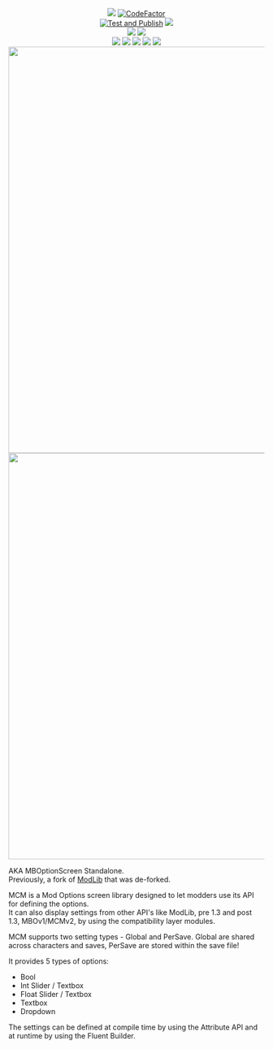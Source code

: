 <p align="center">
   <a href="https://github.com/Aragas/Bannerlord.MBOptionScreen" alt="Lines Of Code">
   <img src="https://tokei.rs/b1/github/Aragas/Bannerlord.MBOptionScreen?category=code" /></a>
   <a href="https://www.codefactor.io/repository/github/aragas/bannerlord.mboptionscreen"><img src="https://www.codefactor.io/repository/github/aragas/bannerlord.mboptionscreen/badge" alt="CodeFactor" /></a>
   </br>
   <a href="https://github.com/Aragas/Bannerlord.MBOptionScreen/actions?query=workflow%3A%22Test%20and%20Publish%22"><img src="https://github.com/Aragas/Bannerlord.MBOptionScreen/workflows/Test%20and%20Publish/badge.svg?branch=dev" alt="Test and Publish" /></a>
   <a href="https://codecov.io/gh/Aragas/Bannerlord.MBOptionScreen"><img src="https://codecov.io/gh/Aragas/Bannerlord.MBOptionScreen/branch/dev/graph/badge.svg" />
   </a>
   </br>
   <a href="https://www.nuget.org/packages/Bannerlord.MCM" alt="NuGet Bannerlord.MCM">
   <img src="https://img.shields.io/nuget/v/Bannerlord.MCM.svg?label=NuGet%20Bannerlord.MCM&colorB=blue" /></a>
   <a href="https://mcm.bannerlord.aragas.org/">
   <img src="https://img.shields.io/badge/Documentation-%F0%9F%94%8D-blue?style=flat" /></a>
   </br>
   <a href="https://www.nexusmods.com/mountandblade2bannerlord/mods/612" alt="NexusMods Mod Configuration Menu">
   <img src="https://img.shields.io/badge/NexusMods-Mod%20Configuration%20Menu-yellow.svg" /></a>
   <a href="https://www.nexusmods.com/mountandblade2bannerlord/mods/612" alt="NexusMods Mod Configuration Menu">
   <img src="https://img.shields.io/endpoint?url=https%3A%2F%2Fnexusmods-version-pzk4e0ejol6j.runkit.sh%3FgameId%3Dmountandblade2bannerlord%26modId%3D612" /></a>
   <a href="https://www.nexusmods.com/mountandblade2bannerlord/mods/612" alt="NexusMods Mod Configuration Menu">
   <img src="https://img.shields.io/endpoint?url=https%3A%2F%2Fnexusmods-downloads-ayuqql60xfxb.runkit.sh%2F%3Ftype%3Dunique%26gameId%3D3174%26modId%3D612" /></a>
   <a href="https://www.nexusmods.com/mountandblade2bannerlord/mods/612" alt="NexusMods Mod Configuration Menu">
   <img src="https://img.shields.io/endpoint?url=https%3A%2F%2Fnexusmods-downloads-ayuqql60xfxb.runkit.sh%2F%3Ftype%3Dtotal%26gameId%3D3174%26modId%3D612" /></a>
   <a href="https://www.nexusmods.com/mountandblade2bannerlord/mods/612" alt="NexusMods Mod Configuration Menu">
   <img src="https://img.shields.io/endpoint?url=https%3A%2F%2Fnexusmods-downloads-ayuqql60xfxb.runkit.sh%2F%3Ftype%3Dviews%26gameId%3D3174%26modId%3D612" /></a>
   </br>
   <img src="https://staticdelivery.nexusmods.com/mods/3174/images/headers/612_1592411190.jpg" width="800">
   </br>
   <img src="https://github.com/Aragas/Bannerlord.MBOptionScreen/blob/dev/resources/main.png?raw=true" width="800">
</p>



AKA MBOptionScreen Standalone.  
Previously, a fork of [ModLib](https://github.com/mipen/ModLib) that was de-forked.  
  
MCM is a Mod Options screen library designed to let modders use its API for defining the options.  
It can also display settings from other API's like ModLib, pre 1.3 and post 1.3, MBOv1/MCMv2, by using the compatibility layer modules.  
  
MCM supports two setting types - Global and PerSave. Global are shared across characters and saves, PerSave are stored within the save file!

It provides 5 types of options:
* Bool
* Int Slider / Textbox
* Float Slider / Textbox 
* Textbox
* Dropdown  
  
The settings can be defined at compile time by using the Attribute API and at runtime by using the Fluent Builder.  
